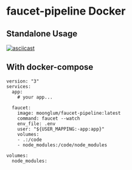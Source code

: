 # faucet-pipeline Docker

## Standalone Usage

[![asciicast](https://asciinema.org/a/tlWTY82OyFcztOkYa9HZh3dK7.png)](https://asciinema.org/a/tlWTY82OyFcztOkYa9HZh3dK7)

## With docker-compose

```
version: "3"
services:
  app:
    # your app...

  faucet:
    image: moonglum/faucet-pipeline:latest
    command: faucet --watch
    env_file: .env
    user: "${USER_MAPPING:-app:app}"
    volumes:
    - .:/code
    - node_modules:/code/node_modules

volumes:
  node_modules:
```
